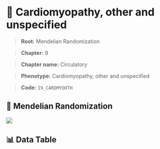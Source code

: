 # 🧪 Cardiomyopathy, other and unspecified

> **Root:** Mendelian Randomization

> **Chapter:** 9  

> **Chapter name:** Circulatory

> **Phenotype:** Cardiomyopathy, other and unspecified  

> **Code:** `I9_CARDMYOOTH`

## 🧬 Mendelian Randomization  

<img src="/MR/Figures/Forward/I9_CARDMYOOTH.png"/>

## 📊 Data Table

<CsvTableMRF src="/public/MR/Data/Forward/I9_CARDMYOOTH.csv"/>
